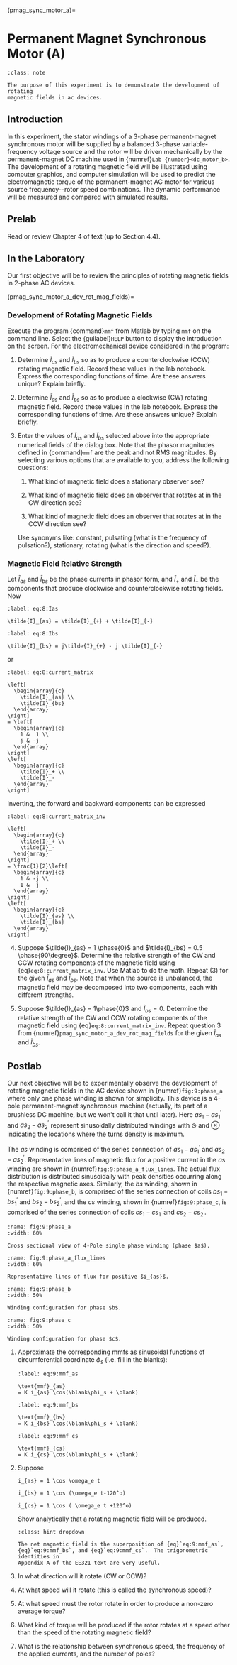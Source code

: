 ```{include} ./macros.md
```
(pmag_sync_motor_a)=
# Permanent Magnet Synchronous Motor (A)

```{admonition} Objective
:class: note

The purpose of this experiment is to demonstrate the development of rotating
magnetic fields in ac devices.

```

## Introduction

In this experiment, the stator windings of a 3-phase permanent-magnet
synchronous motor will be supplied by a balanced 3-phase variable-frequency
voltage source and the rotor will be driven mechanically by the permanent-magnet
DC machine used in {numref}`Lab {number}<dc_motor_b>`. The development of a rotating
magnetic field will be illustrated using computer graphics, and computer
simulation will be used to predict the electromagnetic torque of the
permanent-magnet AC motor for various source frequency--rotor speed
combinations. The dynamic performance will be measured and compared with
simulated results.


## Prelab

Read or review Chapter 4 of text (up to Section 4.4).


## In the Laboratory

Our first objective will be to review the principles of rotating magnetic fields
in 2-phase AC devices.


(pmag_sync_motor_a_dev_rot_mag_fields)=
### Development of Rotating Magnetic Fields

Execute the program {command}`mmf` from Matlab by typing `mmf` on the command
line.  Select the {guilabel}`HELP` button to display the introduction on the
screen.  For the electromechanical device considered in the program:


1. Determine $\tilde{I}_{as}$ and $\tilde{I}_{bs}$ so as to produce a
   counterclockwise (CCW) rotating magnetic field. Record these values in the
   lab notebook. Express the corresponding functions of time. Are these answers
   unique? Explain briefly.

2. Determine $\tilde{I}_{as}$ and $\tilde{I}_{bs}$ so as to produce a clockwise
   (CW) rotating magnetic field.  Record these values in the lab notebook.
   Express the corresponding functions of time. Are these answers unique?
   Explain briefly.

3. Enter the values of $\tilde{I}_{as}$ and $\tilde{I}_{bs}$ selected above into
   the appropriate numerical fields of the dialog box. Note that the phasor
   magnitudes defined in {command}`mmf` are the peak and not RMS magnitudes.  By
   selecting various options that are available to you, address the following
   questions:

   1. What kind of magnetic field does a stationary observer see?

   2. What kind of magnetic field does an observer that rotates at in the CW
      direction see?

   3. What kind of magnetic field does an observer that rotates at in the CCW
      direction see?

   Use synonyms like: constant, pulsating (what is the frequency of pulsation?),
   stationary, rotating (what is the direction and speed?).


### Magnetic Field Relative Strength

Let $\tilde{I}_{as}$ and $\tilde{I}_{bs}$ be the phase currents in phasor form, and $\tilde{I}_{+}$ and $\tilde{I}_{-}$ be the components that
produce clockwise and counterclockwise rotating fields. Now
 
```{math}
:label: eq:8:Ias

\tilde{I}_{as} = \tilde{I}_{+} + \tilde{I}_{-}
```
 
```{math}
:label: eq:8:Ibs

\tilde{I}_{bs} = j\tilde{I}_{+} - j \tilde{I}_{-}
```
 
or
 
```{math}
:label: eq:8:current_matrix

\left[
  \begin{array}{c}
    \tilde{I}_{as} \\ 
    \tilde{I}_{bs} 
  \end{array}
\right]
= \left[
  \begin{array}{c}
    1 &  1 \\ 
    j & -j 
  \end{array}
\right]
\left[
  \begin{array}{c}
    \tilde{I}_+ \\ 
    \tilde{I}_-  
  \end{array}
\right]
```

Inverting, the forward and backward components can be expressed

```{math}
:label: eq:8:current_matrix_inv

\left[
  \begin{array}{c}
    \tilde{I}_+ \\ 
    \tilde{I}_- 
  \end{array}
\right]
= \frac{1}{2}\left[
  \begin{array}{c}
    1 & -j \\ 
    1 &  j 
  \end{array}
\right]
\left[
  \begin{array}{c}
    \tilde{I}_{as} \\ 
    \tilde{I}_{bs} 
  \end{array}
\right]
```


4. Suppose $\tilde{I}_{as} = 1 \phase{0}$ and $\tilde{I}_{bs} = 0.5
   \phase{90\degree}$.  Determine the relative strength of the CW and CCW
   rotating components of the magnetic field using
   {eq}`eq:8:current_matrix_inv`. Use Matlab to do the math.  Repeat (3) for the
   given $\tilde{I}_{as}$ and $\tilde{I}_{bs}$. Note that when the source is
   unbalanced, the magnetic field may be decomposed into two components, each
   with different strengths.

5. Suppose $\tilde{I}_{as} = 1\phase{0}$ and $\tilde{I}_{bs} = 0$.  Determine
   the relative strength of the CW and CCW rotating components of the magnetic
   field using {eq}`eq:8:current_matrix_inv`.  Repeat question 3 from
   {numref}`pmag_sync_motor_a_dev_rot_mag_fields` for the given $\tilde{I}_{as}$
   and $\tilde{I}_{bs}$.


## Postlab

Our next objective will be to experimentally observe the development of rotating
magnetic fields in the AC device shown in {numref}`fig:9:phase_a` where only one
phase winding is shown for simplicity. This device is a 4-pole permanent-magnet
synchronous machine (actually, its part of a brushless DC machine, but we won't
call it that until later).  Here $as_1 -as_1^\prime$ and $as_2 -as_2^\prime$
represent sinusoidally distributed windings with $\odot$ and $\otimes$
indicating the locations where the turns density is maximum. 

The $as$ winding is comprised of the series connection of $as_1 -as_1^\prime$
and $as_2 -as_2^\prime$.  Representative lines of magnetic flux for a positive
current in the $as$ winding are shown in {numref}`fig:9:phase_a_flux_lines`. The
actual flux distribution is distributed sinusoidally with peak densities
occurring along the respective magnetic axes. Similarly, the $bs$ winding, shown
in {numref}`fig:9:phase_b`, is comprised of the series connection of coils $bs_1
-bs_1^\prime$ and $bs_2 -bs_2^\prime$, and the $cs$ winding, shown in
{numref}`fig:9:phase_c`, is comprised of the series connection of coils $cs_1
-cs_1^\prime$ and $cs_2 -cs_2^\prime$.



```{figure} ./figures/lab_09/phase_a.png
:name: fig:9:phase_a
:width: 60%

Cross sectional view of 4-Pole single phase winding (phase $a$).
```

```{figure} ./figures/lab_09/phase_a_flux_lines.png
:name: fig:9:phase_a_flux_lines
:width: 60%

Representative lines of flux for positive $i_{as}$.
```

```{figure} ./figures/lab_09/phase_b.png
:name: fig:9:phase_b
:width: 50%

Winding configuration for phase $b$.
```

```{figure} ./figures/lab_09/phase_c.png
:name: fig:9:phase_c
:width: 50%

Winding configuration for phase $c$.
```


1. Approximate the corresponding mmfs as sinusoidal functions of circumferential
   coordinate $\phi_s$ (i.e. fill in the blanks):

   ```{math}
   :label: eq:9:mmf_as

   \text{mmf}_{as}
   = K i_{as} \cos(\blank\phi_s + \blank)
   ```

   ```{math}
   :label: eq:9:mmf_bs

   \text{mmf}_{bs}
   = K i_{bs} \cos(\blank\phi_s + \blank)
   ```

   ```{math}
   :label: eq:9:mmf_cs

   \text{mmf}_{cs}
   = K i_{cs} \cos(\blank\phi_s + \blank)
   ```

2. Suppose

   ```{math}
   i_{as} = 1 \cos \omega_e t
   ```

   ```{math}
   i_{bs} = 1 \cos (\omega_e t-120^o)
   ```

   ```{math}
   i_{cs} = 1 \cos ( \omega_e t +120^o)
   ```

   Show analytically that a rotating magnetic field will be produced.
   
   ```{admonition} Hint
   :class: hint dropdown
   
   The net magnetic field is the superposition of {eq}`eq:9:mmf_as`,
   {eq}`eq:9:mmf_bs`, and {eq}`eq:9:mmf_cs`.  The trigonometric identities in
   Appendix A of the EE321 text are very useful.
   ```

3. In what direction will it rotate (CW or CCW)?

4. At what speed will it rotate (this is called the synchronous speed)?

5. At what speed must the rotor rotate in order to produce a non-zero average torque?

6. What kind of torque will be produced if the rotor rotates at a speed other
   than the speed of the rotating magnetic field?

7. What is the relationship between synchronous speed, the frequency of the
   applied currents, and the number of poles?